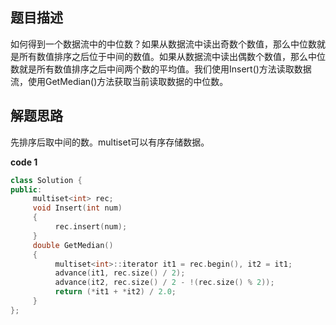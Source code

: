 ## 题目描述

如何得到一个数据流中的中位数？如果从数据流中读出奇数个数值，那么中位数就是所有数值排序之后位于中间的数值。如果从数据流中读出偶数个数值，那么中位数就是所有数值排序之后中间两个数的平均值。我们使用Insert()方法读取数据流，使用GetMedian()方法获取当前读取数据的中位数。

## 解题思路

先排序后取中间的数。multiset可以有序存储数据。

**code 1**

```c++
class Solution {
public:
     multiset<int> rec;
     void Insert(int num)
     {
          rec.insert(num);
     }
     double GetMedian()
     {
          multiset<int>::iterator it1 = rec.begin(), it2 = it1;
          advance(it1, rec.size() / 2);
          advance(it2, rec.size() / 2 - !(rec.size() % 2));
          return (*it1 + *it2) / 2.0;
     }
};
```



